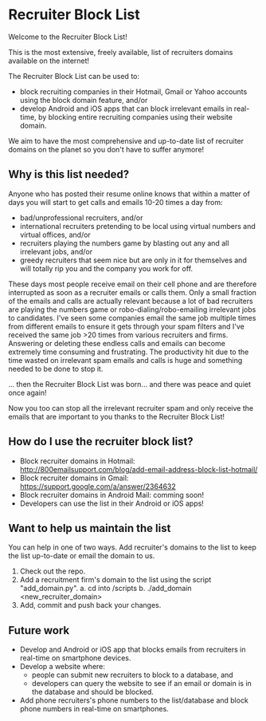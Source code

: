 
# Recruiter Block List

Welcome to the Recruiter Block List!

This is the most extensive, freely available, list of recruiters domains available on the internet!

The Recruiter Block List can be used to:
  - block recruiting companies in their Hotmail, Gmail or Yahoo accounts using the block domain feature, and/or
  - develop Android and iOS apps that can block irrelevant emails in real-time, by blocking entire recruiting companies using their website domain.

We aim to have the most comprehensive and up-to-date list of recruiter domains on the planet so you don't have to suffer anymore!

## Why is this list needed?
Anyone who has posted their resume online knows that within a matter of days you will start to get calls and emails 10-20 times a day from:
  - bad/unprofessional recruiters, and/or
  - international recruiters pretending to be local using virtual numbers and virtual offices, and/or
  - recruiters playing the numbers game by blasting out any and all irrelevant jobs, and/or
  - greedy recruiters that seem nice but are only in it for themselves and will totally rip you and the company you work for off.

These days most people receive email on their cell phone and are therefore interrupted as soon as a recruiter emails or calls them. Only a small fraction of the emails and calls are actually relevant because a lot of bad recruiters are playing the numbers game or robo-dialing/robo-emailing irrelevant jobs to candidates. I've seen some companies email the same job multiple times from different emails to ensure it gets through your spam filters and I've received the same job >20 times from various recruiters and firms. Answering or deleting these endless calls and emails can become extremely time consuming and frustrating. The productivity hit due to the time wasted on irrelevant spam emails and calls is huge and something needed to be done to stop it.

... then the Recruiter Block List was born... and there was peace and quiet once again!

Now you too can stop all the irrelevant recruiter spam and only receive the emails that are important to you thanks to the Recruiter Block List!

## How do I use the recruiter block list?
  - Block recruiter domains in Hotmail: http://800emailsupport.com/blog/add-email-address-block-list-hotmail/
  - Block recruiter domains in Gmail: https://support.google.com/a/answer/2364632
  - Block recruiter domains in Android Mail: comming soon!
  - Developers can use the list in their Android or iOS apps!

## Want to help us maintain the list
You can help in one of two ways. Add recruiter's domains to the list to keep the list up-to-date or email the domain to us.
  1. Check out the repo.
  2. Add a recruitment firm's domain to the list using the script "add_domain.py".
    a. cd into <repo>/scripts
    b. ./add_domain <new_recruiter_domain>
  3. Add, commit and push back your changes.

## Future work
  - Develop and Android or iOS app that blocks emails from recruiters in real-time on smartphone devices.
  - Develop a website where:
    - people can submit new recruiters to block to a database, and
    - developers can query the website to see if an email or domain is in the database and should be blocked.
  - Add phone recruiters's phone numbers to the list/database and block phone numbers in real-time on smartphones.
